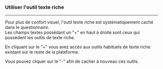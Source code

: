 ### Utiliser l'outil texte riche

---

Pour plus de confort visuel, l'outil texte riche est systématiquement caché dans le questionnaire.  
Les champs textes possédant un "+" en haut à droite sont ceux qui possèdent les outils de texte riche.

En cliquant sur le "+" vous avez accès aux outils habituels de texte riche existant sur le reste de la plateforme.



Vous pouvez cliquer sur le "-" afin de cacher à nouveau ces outils.

